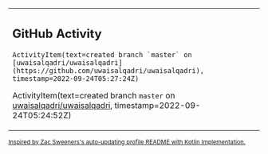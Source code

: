     
<table><tr><td valign="top" width="60%">

## GitHub Activity
<!-- githubActivity starts -->
    ActivityItem(text=created branch `master` on [uwaisalqadri/uwaisalqadri](https://github.com/uwaisalqadri/uwaisalqadri), timestamp=2022-09-24T05:27:24Z)

ActivityItem(text=created branch `master` on [uwaisalqadri/uwaisalqadri](https://github.com/uwaisalqadri/uwaisalqadri), timestamp=2022-09-24T05:24:52Z)
<!-- githubActivity ends -->

</td></tr></table>

<sub><a href="https://github.com/ZacSweers/ZacSweers/">Inspired by Zac Sweeners's auto-updating profile README with Kotlin Implementation.</a></sub>